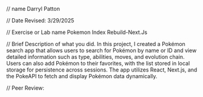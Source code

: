 // name 
Darryl Patton

 // Date Revised:
 3/29/2025 

 // Exercise or Lab name 
 Pokemon Index Rebuild-Next.Js

 // Brief Description of what you did. 
 In this project, I created a Pokémon search app that allows users to search for Pokémon by name or ID and view detailed information such as type, abilities, moves, and evolution chain. Users can also add Pokémon to their favorites, with the list stored in local storage for persistence across sessions. The app utilizes React, Next.js, and the PokeAPI to fetch and display Pokémon data dynamically.


// Peer Review: